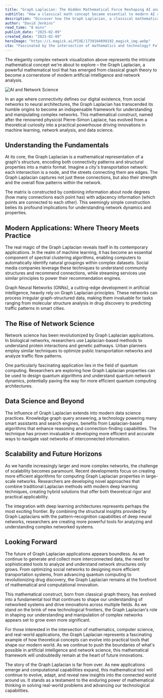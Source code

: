 ```yaml
---
title: "Graph Laplacian: The Hidden Mathematical Force Reshaping AI and Network Science"
subtitle: "How a classical math concept became essential to modern AI and network analysis"
description: "Discover how the Graph Laplacian, a classical mathematical concept, has become a cornerstone of modern AI and network analysis. From social networks to quantum computing, this powerful tool is reshaping how we understand and manipulate complex systems, driving innovations across multiple fields of science and technology."
author: "David Jenkins"
read_time: "8 mins"
publish_date: "2025-02-09"
created_date: "2025-02-09"
heroImage: "https://i.magick.ai/PIXE/1739104099192_magick_img.webp"
cta: "Fascinated by the intersection of mathematics and technology? Follow us on LinkedIn for more in-depth analysis of groundbreaking concepts shaping the future of AI and network science."
---
```


The elegantly complex network visualization above represents the intricate mathematical concept we're about to explore – the Graph Laplacian, a powerful mathematical tool that has emerged from classical graph theory to become a cornerstone of modern artificial intelligence and network analysis.

![AI and Network Science](https://i.magick.ai/PIXE/1739104099196_magick_img.webp)

In an age where connectivity defines our digital existence, from social networks to neural architectures, the Graph Laplacian has transcended its humble origins to become an indispensable framework for understanding and manipulating complex networks. This mathematical construct, named after the renowned physicist Pierre-Simon Laplace, has evolved from a theoretical curiosity into a practical powerhouse driving innovations in machine learning, network analysis, and data science.

## Understanding the Fundamentals

At its core, the Graph Laplacian is a mathematical representation of a graph's structure, encoding both connectivity patterns and structural properties into a matrix format. Imagine a city's transportation network: each intersection is a node, and the streets connecting them are edges. The Graph Laplacian captures not just these connections, but also their strength and the overall flow patterns within the network.

The matrix is constructed by combining information about node degrees (how many connections each point has) with adjacency information (which points are connected to each other). This seemingly simple construction belies its profound implications for understanding network dynamics and properties.

## Modern Applications: Where Theory Meets Practice

The real magic of the Graph Laplacian reveals itself in its contemporary applications. In the realm of machine learning, it has become an essential component of spectral clustering algorithms, enabling computers to automatically identify natural groupings within complex datasets. Social media companies leverage these techniques to understand community structures and recommend connections, while streaming services use similar principles to power their recommendation engines.

Graph Neural Networks (GNNs), a cutting-edge development in artificial intelligence, heavily rely on Graph Laplacian principles. These networks can process irregular graph-structured data, making them invaluable for tasks ranging from molecular structure analysis in drug discovery to predicting traffic patterns in smart cities.

## The Rise of Network Science

Network science has been revolutionized by Graph Laplacian applications. In biological networks, researchers use Laplacian-based methods to understand protein interactions and genetic pathways. Urban planners employ similar techniques to optimize public transportation networks and analyze traffic flow patterns.

One particularly fascinating application lies in the field of quantum computing. Researchers are exploring how Graph Laplacian properties can be used to design quantum algorithms and understand quantum network dynamics, potentially paving the way for more efficient quantum computing architectures.

## Data Science and Beyond

The influence of Graph Laplacian extends into modern data science practices. Knowledge graph query answering, a technology powering many smart assistants and search engines, benefits from Laplacian-based algorithms that enhance reasoning and connection-finding capabilities. The technique has proven invaluable in developing more efficient and accurate ways to navigate vast networks of interconnected information.

## Scalability and Future Horizons

As we handle increasingly larger and more complex networks, the challenge of scalability becomes paramount. Recent developments focus on creating more efficient algorithms for computing Graph Laplacian properties in large-scale networks. Researchers are developing novel approaches that combine traditional Laplacian methods with modern deep learning techniques, creating hybrid solutions that offer both theoretical rigor and practical applicability.

The integration with deep learning architectures represents perhaps the most exciting frontier. By combining the structural insights provided by Graph Laplacians with the pattern-recognition capabilities of deep neural networks, researchers are creating more powerful tools for analyzing and understanding complex networked systems.

## Looking Forward

The future of Graph Laplacian applications appears boundless. As we continue to generate and collect more interconnected data, the need for sophisticated tools to analyze and understand network structures only grows. From optimizing social networks to designing more efficient transportation systems, from advancing quantum computing to revolutionizing drug discovery, the Graph Laplacian remains at the forefront of mathematical and computational innovation.

This mathematical construct, born from classical graph theory, has evolved into a fundamental tool that continues to shape our understanding of networked systems and drive innovations across multiple fields. As we stand on the brink of new technological frontiers, the Graph Laplacian's role in shaping our understanding and manipulation of complex networks appears set to grow even more significant.

For those interested in the intersection of mathematics, computer science, and real-world applications, the Graph Laplacian represents a fascinating example of how theoretical concepts can evolve into practical tools that shape our modern world. As we continue to push the boundaries of what's possible in artificial intelligence and network science, this mathematical framework will undoubtedly remain at the heart of future innovations.

The story of the Graph Laplacian is far from over. As new applications emerge and computational capabilities expand, this mathematical tool will continue to evolve, adapt, and reveal new insights into the connected world around us. It stands as a testament to the enduring power of mathematical thinking in solving real-world problems and advancing our technological capabilities.